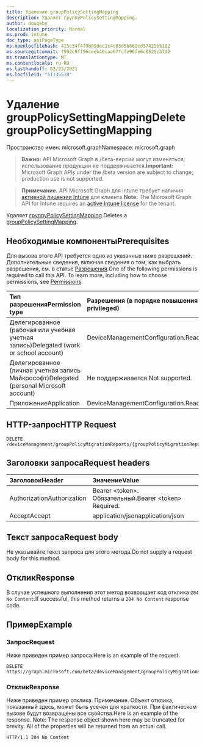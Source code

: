```yaml
---
title: Удаление groupPolicySettingMapping
description: Удаляет группуPolicySettingMapping.
author: dougeby
localization_priority: Normal
ms.prod: intune
doc_type: apiPageType
ms.openlocfilehash: 415c34f4f9b09dec1c4c83d5b669cd37425bb102
ms.sourcegitcommit: f592c9ff96ceeb40caa67fcfe90fe6c8525cb7d2
ms.translationtype: MT
ms.contentlocale: ru-RU
ms.lasthandoff: 03/23/2021
ms.locfileid: "51135518"
---
```

# <a name="delete-grouppolicysettingmapping"></a><span data-ttu-id="eabdd-103">Удаление groupPolicySettingMapping</span><span class="sxs-lookup"><span data-stu-id="eabdd-103">Delete groupPolicySettingMapping</span></span>

<span data-ttu-id="eabdd-104">Пространство имен: microsoft.graph</span><span class="sxs-lookup"><span data-stu-id="eabdd-104">Namespace: microsoft.graph</span></span>

> <span data-ttu-id="eabdd-105">**Важно:** API Microsoft Graph в /бета-версии могут изменяться; использование продукции не поддерживается.</span><span class="sxs-lookup"><span data-stu-id="eabdd-105">**Important:** Microsoft Graph APIs under the /beta version are subject to change; production use is not supported.</span></span>

> <span data-ttu-id="eabdd-106">**Примечание.** API Microsoft Graph для Intune требует наличия [активной лицензии Intune](https://go.microsoft.com/fwlink/?linkid=839381) для клиента.</span><span class="sxs-lookup"><span data-stu-id="eabdd-106">**Note:** The Microsoft Graph API for Intune requires an [active Intune license](https://go.microsoft.com/fwlink/?linkid=839381) for the tenant.</span></span>

<span data-ttu-id="eabdd-107">Удаляет [группуPolicySettingMapping](../resources/intune-gpanalyticsservice-grouppolicysettingmapping.md).</span><span class="sxs-lookup"><span data-stu-id="eabdd-107">Deletes a [groupPolicySettingMapping](../resources/intune-gpanalyticsservice-grouppolicysettingmapping.md).</span></span>

## <a name="prerequisites"></a><span data-ttu-id="eabdd-108">Необходимые компоненты</span><span class="sxs-lookup"><span data-stu-id="eabdd-108">Prerequisites</span></span>
<span data-ttu-id="eabdd-p101">Для вызова этого API требуется одно из указанных ниже разрешений. Дополнительные сведения, включая сведения о том, как выбрать разрешения, см. в статье [Разрешения](/graph/permissions-reference).</span><span class="sxs-lookup"><span data-stu-id="eabdd-p101">One of the following permissions is required to call this API. To learn more, including how to choose permissions, see [Permissions](/graph/permissions-reference).</span></span>

|<span data-ttu-id="eabdd-111">Тип разрешения</span><span class="sxs-lookup"><span data-stu-id="eabdd-111">Permission type</span></span>|<span data-ttu-id="eabdd-112">Разрешения (в порядке повышения привилегий)</span><span class="sxs-lookup"><span data-stu-id="eabdd-112">Permissions (from least to most privileged)</span></span>|
|:---|:---|
|<span data-ttu-id="eabdd-113">Делегированное (рабочая или учебная учетная запись)</span><span class="sxs-lookup"><span data-stu-id="eabdd-113">Delegated (work or school account)</span></span>|<span data-ttu-id="eabdd-114">DeviceManagementConfiguration.ReadWrite.All</span><span class="sxs-lookup"><span data-stu-id="eabdd-114">DeviceManagementConfiguration.ReadWrite.All</span></span>|
|<span data-ttu-id="eabdd-115">Делегированное (личная учетная запись Майкрософт)</span><span class="sxs-lookup"><span data-stu-id="eabdd-115">Delegated (personal Microsoft account)</span></span>|<span data-ttu-id="eabdd-116">Не поддерживается.</span><span class="sxs-lookup"><span data-stu-id="eabdd-116">Not supported.</span></span>|
|<span data-ttu-id="eabdd-117">Приложение</span><span class="sxs-lookup"><span data-stu-id="eabdd-117">Application</span></span>|<span data-ttu-id="eabdd-118">DeviceManagementConfiguration.ReadWrite.All</span><span class="sxs-lookup"><span data-stu-id="eabdd-118">DeviceManagementConfiguration.ReadWrite.All</span></span>|

## <a name="http-request"></a><span data-ttu-id="eabdd-119">HTTP-запрос</span><span class="sxs-lookup"><span data-stu-id="eabdd-119">HTTP Request</span></span>
<!-- {
  "blockType": "ignored"
}
-->
``` http
DELETE /deviceManagement/groupPolicyMigrationReports/{groupPolicyMigrationReportId}/groupPolicySettingMappings/{groupPolicySettingMappingId}
```

## <a name="request-headers"></a><span data-ttu-id="eabdd-120">Заголовки запроса</span><span class="sxs-lookup"><span data-stu-id="eabdd-120">Request headers</span></span>
|<span data-ttu-id="eabdd-121">Заголовок</span><span class="sxs-lookup"><span data-stu-id="eabdd-121">Header</span></span>|<span data-ttu-id="eabdd-122">Значение</span><span class="sxs-lookup"><span data-stu-id="eabdd-122">Value</span></span>|
|:---|:---|
|<span data-ttu-id="eabdd-123">Authorization</span><span class="sxs-lookup"><span data-stu-id="eabdd-123">Authorization</span></span>|<span data-ttu-id="eabdd-124">Bearer &lt;token&gt;. Обязательный.</span><span class="sxs-lookup"><span data-stu-id="eabdd-124">Bearer &lt;token&gt; Required.</span></span>|
|<span data-ttu-id="eabdd-125">Accept</span><span class="sxs-lookup"><span data-stu-id="eabdd-125">Accept</span></span>|<span data-ttu-id="eabdd-126">application/json</span><span class="sxs-lookup"><span data-stu-id="eabdd-126">application/json</span></span>|

## <a name="request-body"></a><span data-ttu-id="eabdd-127">Текст запроса</span><span class="sxs-lookup"><span data-stu-id="eabdd-127">Request body</span></span>
<span data-ttu-id="eabdd-128">Не указывайте текст запроса для этого метода.</span><span class="sxs-lookup"><span data-stu-id="eabdd-128">Do not supply a request body for this method.</span></span>

## <a name="response"></a><span data-ttu-id="eabdd-129">Отклик</span><span class="sxs-lookup"><span data-stu-id="eabdd-129">Response</span></span>
<span data-ttu-id="eabdd-130">В случае успешного выполнения этот метод возвращает код отклика `204 No Content`.</span><span class="sxs-lookup"><span data-stu-id="eabdd-130">If successful, this method returns a `204 No Content` response code.</span></span>

## <a name="example"></a><span data-ttu-id="eabdd-131">Пример</span><span class="sxs-lookup"><span data-stu-id="eabdd-131">Example</span></span>

### <a name="request"></a><span data-ttu-id="eabdd-132">Запрос</span><span class="sxs-lookup"><span data-stu-id="eabdd-132">Request</span></span>
<span data-ttu-id="eabdd-133">Ниже приведен пример запроса.</span><span class="sxs-lookup"><span data-stu-id="eabdd-133">Here is an example of the request.</span></span>
``` http
DELETE https://graph.microsoft.com/beta/deviceManagement/groupPolicyMigrationReports/{groupPolicyMigrationReportId}/groupPolicySettingMappings/{groupPolicySettingMappingId}
```

### <a name="response"></a><span data-ttu-id="eabdd-134">Отклик</span><span class="sxs-lookup"><span data-stu-id="eabdd-134">Response</span></span>
<span data-ttu-id="eabdd-p102">Ниже приведен пример отклика. Примечание. Объект отклика, показанный здесь, может быть усечен для краткости. При фактическом вызове будут возвращены все свойства.</span><span class="sxs-lookup"><span data-stu-id="eabdd-p102">Here is an example of the response. Note: The response object shown here may be truncated for brevity. All of the properties will be returned from an actual call.</span></span>
``` http
HTTP/1.1 204 No Content
```




